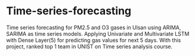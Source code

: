 # Time-series-forecasting


Time series forecasting for PM2.5 and O3 gases in Ulsan using ARIMA, SARIMA as time series models. Applying Univariate and Multivariate LSTM with Dense Layer(5) for predicting gas values for next 5 days. With this project, ranked top 1 team in UNIST on Time series analysis course.


